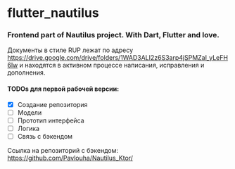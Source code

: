 # flutter_nautilus
### Frontend part of Nautilus project. With Dart, Flutter and love.

Документы в стиле RUP лежат по адресу https://drive.google.com/drive/folders/1WAD3ALI2z6S3arp4jSPMZaI_yLeFH6lw и находятся в активном процессе написания, исправления и дополнения.

#### TODOs для первой рабочей версии:

- [x] Создание репозитория
- [ ] Модели
- [ ] Прототип интерфейса
- [ ] Логика
- [ ] Связь с бэкендом

Ссылка на репозиторий с бэкендом: https://github.com/Pavlouha/Nautilus_Ktor/
